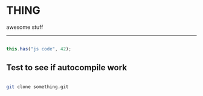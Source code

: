 # THING

awesome stuff

---

```javascript

this.has("js code", 42);

```

## Test to see if autocompile work


```sh

git clone something.git

```
